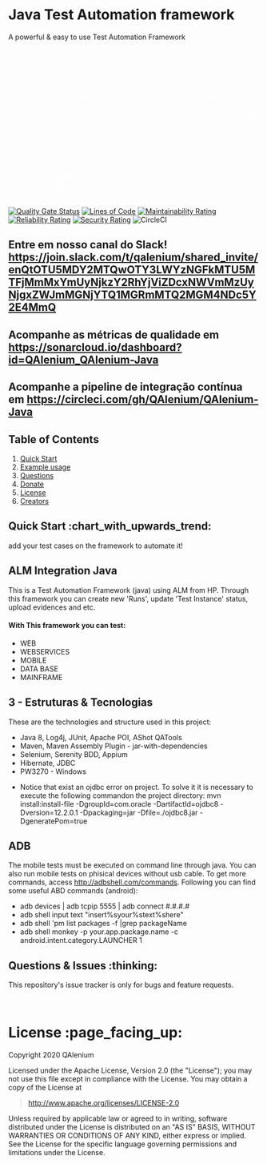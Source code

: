 # Java Test Automation framework
A powerful & easy to use Test Automation Framework

<div align="center">
  <img src="https://raw.githubusercontent.com/QAlenium/QAlenium-raw/main/qalenium_java/Untitled%20design.gif" width="600" height="300"/>
</div>

[![Quality Gate Status](https://sonarcloud.io/api/project_badges/measure?project=QAlenium_QAlenium-Java&metric=alert_status)](https://sonarcloud.io/dashboard?id=QAlenium_QAlenium-Java)
[![Lines of Code](https://sonarcloud.io/api/project_badges/measure?project=QAlenium_QAlenium-Java&metric=ncloc)](https://sonarcloud.io/dashboard?id=QAlenium_QAlenium-Java)
[![Maintainability Rating](https://sonarcloud.io/api/project_badges/measure?project=QAlenium_QAlenium-Java&metric=sqale_rating)](https://sonarcloud.io/dashboard?id=QAlenium_QAlenium-Java)
[![Reliability Rating](https://sonarcloud.io/api/project_badges/measure?project=QAlenium_QAlenium-Java&metric=reliability_rating)](https://sonarcloud.io/dashboard?id=QAlenium_QAlenium-Java)
[![Security Rating](https://sonarcloud.io/api/project_badges/measure?project=QAlenium_QAlenium-Java&metric=security_rating)](https://sonarcloud.io/dashboard?id=QAlenium_QAlenium-Java)
![CircleCI](https://img.shields.io/circleci/build/github/QAlenium/QAlenium-Java/master)

## Entre em nosso canal do Slack! https://join.slack.com/t/qalenium/shared_invite/enQtOTU5MDY2MTQwOTY3LWYzNGFkMTU5MTFjMmMxYmUyNjkzY2RhYjViZDcxNWVmMzUyNjgxZWJmMGNjYTQ1MGRmMTQ2MGM4NDc5Y2E4MmQ

## Acompanhe as métricas de qualidade em https://sonarcloud.io/dashboard?id=QAlenium_QAlenium-Java

## Acompanhe a pipeline de integração contínua em https://circleci.com/gh/QAlenium/QAlenium-Java

## Table of Contents
1. [Quick Start](#quick-start)
1. [Example usage](#examples)
1. [Questions](#report)
1. [Donate](#donate)
1. [License](#licence)
1. [Creators](#creators)

<h2 id="quick-start">Quick Start :chart_with_upwards_trend:</h2>
add your test cases on the framework to automate it!

<br/>

## ALM Integration Java

This is a Test Automation Framework (java) using ALM from HP. Through this framework you can create new 'Runs', 
update 'Test Instance' status, upload evidences and etc.

#### With This framework you can test: ####
* WEB
* WEBSERVICES
* MOBILE
* DATA BASE
* MAINFRAME

## 3 - Estruturas & Tecnologias ##

These are the technologies and structure used in this project:

+ Java 8, Log4j, JUnit, Apache POI, AShot QATools
+ Maven, Maven Assembly Plugin - jar-with-dependencies
+ Selenium, Serenity BDD, Appium
+ Hibernate, JDBC
+ PW3270 - Windows
- Notice that exist an ojdbc error on project. To solve it it is necessary to execute the following commandon the project directory:
mvn install:install-file -DgroupId=com.oracle -DartifactId=ojdbc8 -Dversion=12.2.0.1 -Dpackaging=jar -Dfile=./ojdbc8.jar -DgeneratePom=true

## ADB ##

The mobile tests must be executed on command line through java. 
You can also run mobile tests on phisical devices without usb cable.
To get more commands, access http://adbshell.com/commands.
Following you can find some useful ABD commands (android):

- adb devices | adb tcpip 5555 | adb connect #.#.#.#
- adb shell input text "insert%syour%stext%shere"
- adb shell 'pm list packages -f |grep packageName
- adb shell monkey -p your.app.package.name -c android.intent.category.LAUNCHER 1

<h2 id="report">Questions & Issues :thinking:</h2>

This repository's issue tracker is only for bugs and feature requests.  

<br/>

<h1 id="license">License :page_facing_up:</h1>

Copyright 2020 QAlenium

Licensed under the Apache License, Version 2.0 (the "License");
you may not use this file except in compliance with the License.
You may obtain a copy of the License at

> http://www.apache.org/licenses/LICENSE-2.0

Unless required by applicable law or agreed to in writing, software
distributed under the License is distributed on an "AS IS" BASIS,
WITHOUT WARRANTIES OR CONDITIONS OF ANY KIND, either express or implied.
See the License for the specific language governing permissions and
limitations under the License.

<br/>
